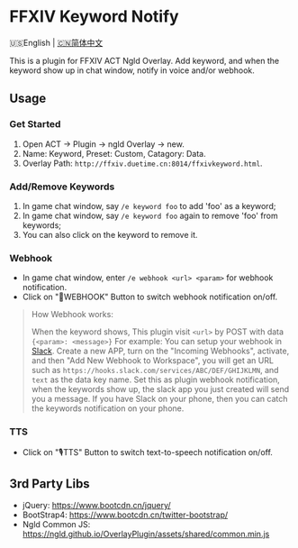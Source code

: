 # FFXIV Keyword Notify

🇺🇸English | [🇨🇳简体中文](https://github.com/FFXIV-Plugins/ffxiv-keyword-notif/blob/main/README-CN.md)

This is a plugin for FFXIV ACT Ngld Overlay. Add keyword, and when the keyword show up in chat window, notify in voice and/or webhook.

## Usage
### Get Started
1. Open ACT → Plugin → ngld Overlay → new.
2. Name: Keyword, Preset: Custom, Catagory: Data.
3. Overlay Path: `http://ffxiv.duetime.cn:8014/ffxivkeyword.html`.

### Add/Remove Keywords
1. In game chat window, say `/e keyword foo` to add 'foo' as a keyword;
2. In game chat window, say `/e keyword foo` again to remove 'foo' from keywords;
3. You can also click on the keyword to remove it.

### Webhook
* In game chat window, enter `/e webhook <url> <param>` for webhook notification.
* Click on "📡WEBHOOK" Button to switch webhook notification on/off.

> How Webhook works:
>
> When the keyword shows, This plugin visit `<url>` by POST with data `{<param>: <message>}`
> For example: You can setup your webhook in [Slack](https://api.slack.com/apps). Create a new APP, turn on the "Incoming Webhooks", activate, and then "Add New Webhook to Workspace", you will get an URL such as `https://hooks.slack.com/services/ABC/DEF/GHIJKLMN`, and `text` as the data key name. Set this as plugin webhook notification, when the keywords show up, the slack app you just created will send you a message. If you have Slack on your phone, then you can catch the keywords notification on your phone.

### TTS
* Click on "🎙TTS" Button to switch text-to-speech notification on/off.

## 3rd Party Libs
* jQuery: https://www.bootcdn.cn/jquery/
* BootStrap4: https://www.bootcdn.cn/twitter-bootstrap/
* Ngld Common JS: https://ngld.github.io/OverlayPlugin/assets/shared/common.min.js
